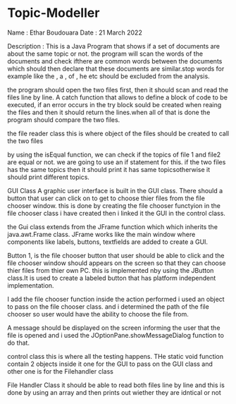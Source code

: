# Topic-Modeller

Name : Ethar Boudouara 
Date : 21 March 2022

Description : This is a Java Program that shows if a set of documents are about the same topic or not.
the program will scan the words of the documents and check ifthere are common words between the documents which should then 
declare that these documents are similar.stop words for example like the , a , of , he etc should be excluded from the analysis.

the program should open the two files first, then it should scan and read the files line by line. A catch function that allows to define a block of code to be executed, if an error occurs in the try block sould be created when reaing the files and then it should return the lines.when all of that is done the program should compare the two files.


the file reader class
this is where object of the files should be created to call the two files 


by using the isEqual function, we can check if the topics of file 1 and file2 are equal or not. we are going to use an if statement for this. if the two files has the same topics then it should print it has same topicsotherwise it should print different topics.


GUI Class
A graphic user interface is built in the GUI class. 
There should a button that user can click on to get to choose thier files from the file chooser window.
this is done by creating the file chooser functyion in the file chooser class i have created then i linked it the GUI in the control class.

the Gui class extends from the JFrame function which which inherits the java.awt.Frame class. JFrame works like the main window where components like labels, buttons, textfields are added to create a GUI.

Button 1, is the file chooser button that user should be able to click and the file chooser window should appears on the screen so that they can choose thier files from thier own PC. this is implemented nby using the JButton class.It is used to create a labeled button that has platform independent implementation. 

I add the file chooser function inside the action performed 
i used an object to pass on the file chooser class.
and i determined the path of the file chooser so user would have the ability to choose the file from.

A message should be displayed on the screen informing the user that the file is opened and i used the JOptionPane.showMessageDialog function to do that.


control class 
this is where all the testing happens.
THe static void function contain 2 objects inside it 
one for the GUI to pass on the GUI class and other one is for the Filehandler class


File Handler Class
it should be able to read both files line by line and this is done by using an array and then prints out wiether they are idntical or not
